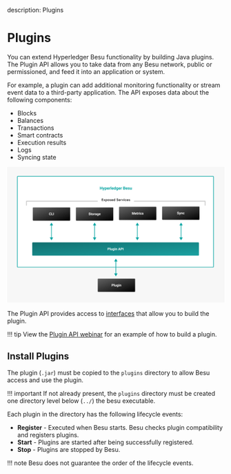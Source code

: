 description: Plugins
<!--- END of page meta data -->

# Plugins

You can extend Hyperledger Besu functionality by building Java plugins. The
Plugin API allows you to take data from any Besu network, public or
permissioned, and feed it into an application or system. 

For example, a plugin can add additional monitoring functionality or stream
event data to a third-party application. The API exposes data about the
following components:

* Blocks
* Balances
* Transactions
* Smart contracts
* Execution results
* Logs 
* Syncing state

![Besu Plugin API](../images/Hyperledger-Besu-Plugin-API.png)

The Plugin API provides access to [interfaces](../Reference/Plugin-API-Interfaces.md) that allow you to build
the plugin.

!!! tip
    View the [Plugin API webinar](https://youtu.be/78sa2WuA1rg) for an example of how to build a plugin.

## Install Plugins

The plugin (`.jar`) must be copied to the `plugins` directory to allow Besu 
access and use the plugin.

!!! important
    If not already present, the `plugins` directory must be created one directory
    level below (`../`) the besu executable.

Each plugin in the directory has the following lifecycle events:

* **Register** - Executed when Besu starts. Besu checks plugin compatibility and registers plugins.
* **Start** - Plugins are started after being successfully registered.
* **Stop** - Plugins are stopped by Besu.

!!! note
    Besu does not guarantee the order of the lifecycle events. 
